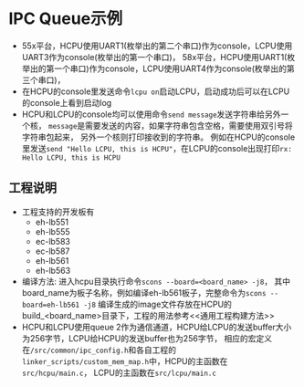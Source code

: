 # IPC Queue示例
- 55x平台，HCPU使用UART1(枚举出的第二个串口)作为console，LCPU使用UART3作为console(枚举出的第一个串口)，
  58x平台，HCPU使用UART1(枚举出的第一个串口)作为console，LCPU使用UART4作为console(枚举出的第三个串口)，
- 在HCPU的console里发送命令`lcpu on`启动LCPU，启动成功后可以在LCPU的console上看到启动log
- HCPU和LCPU的console均可以使用命令`send message`发送字符串给另外一个核，
  `message`是需要发送的内容，如果字符串包含空格，需要使用双引号将字符串包起来，
  另外一个核则打印接收到的字符串。
  例如在HCPU的console里发送`send "Hello LCPU, this is HCPU"`，在LCPU的console出现打印`rx: Hello LCPU, this is HCPU`

## 工程说明
- 工程支持的开发板有
    - eh-lb551
    - eh-lb555
    - ec-lb583
    - ec-lb587
    - eh-lb561
    - eh-lb563
- 编译方法: 进入hcpu目录执行命令`scons --board=<board_name> -j8`， 其中board_name为板子名称，例如编译eh-lb561板子，完整命令为`scons --board=eh-lb561 -j8`
  编译生成的image文件存放在HCPU的build_<board_name>目录下，工程的用法参考<<通用工程构建方法>>          
- HCPU和LCPU使用queue 2作为通信通道，HCPU给LCPU的发送buffer大小为256字节，LCPU给HCPU的发送buffer也为256字节，
  相应的宏定义在`/src/common/ipc_config.h`和各自工程的`linker_scripts/custom_mem_map.h`中，HCPU的主函数在`src/hcpu/main.c`， LCPU的主函数在`src/lcpu/main.c`
